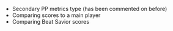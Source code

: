 - Secondary PP metrics type (has been commented on before)
- Comparing scores to a main player
- Comparing Beat Savior scores